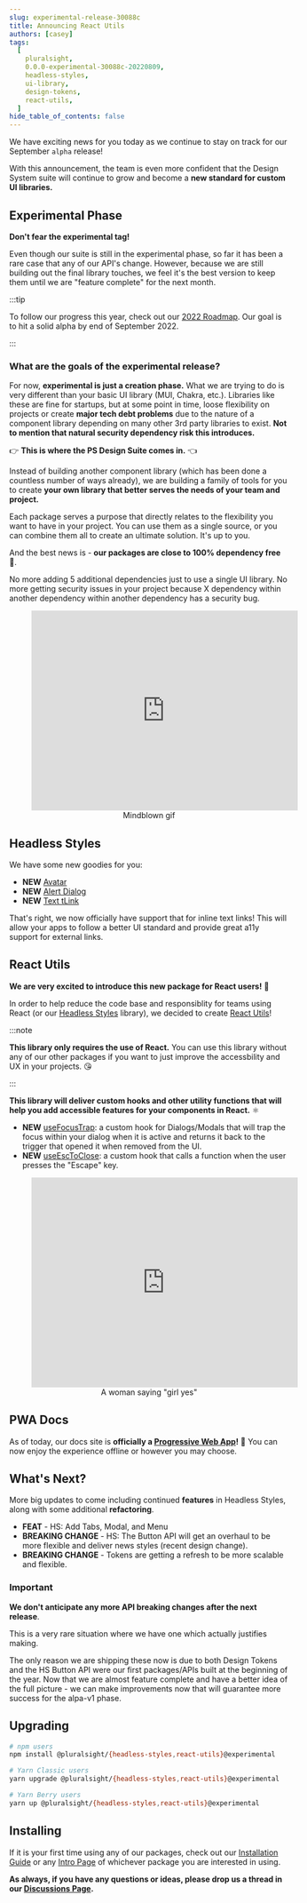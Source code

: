 ```yaml
---
slug: experimental-release-30088c
title: Announcing React Utils
authors: [casey]
tags:
  [
    pluralsight,
    0.0.0-experimental-30088c-20220809,
    headless-styles,
    ui-library,
    design-tokens,
    react-utils,
  ]
hide_table_of_contents: false
---
```


<!-- [Docusaurus blogging features](https://docusaurus.io/docs/blog) are powered by the [blog plugin](https://docusaurus.io/docs/api/plugins/@docusaurus/plugin-content-blog). -->

We have exciting news for you today as we continue to stay on track for our
September `alpha` release!

<!--truncate-->

With this announcement, the team is even more confident that the Design System
suite will continue to grow and become a **new standard for custom UI libraries.**

## Experimental Phase

**Don't fear the experimental tag!**

Even though our suite is still in the experimental phase, so far it
has been a rare case that any of our API's change. However, because we are still
building out the final library touches, we feel it's the best version to keep them
until we are "feature complete" for the next month.

:::tip

To follow our progress this year, check out our [2022 Roadmap](https://github.com/pluralsight/tva/projects/2). Our goal is to hit a solid alpha by end of September 2022.

:::

### What are the goals of the experimental release?

For now, **experimental is just a creation phase.** What we are trying to do is very
different than your basic UI library (MUI, Chakra, etc.). Libraries like these
are fine for startups, but at some point in time, loose flexibility on projects
or create **major tech debt problems** due to the nature of a component library
depending on many other 3rd party libraries to exist. **Not to mention that natural
security dependency risk this introduces.**

:point_right: **This is where the PS Design Suite comes in.** :point_left:

Instead of building another component
library (which has been done a countless number of ways already), we are building
a family of tools for you to create **your own library that better serves the
needs of your team and project.**

Each package serves a purpose that directly relates to the flexibility you want
to have in your project. You can use them as a single source, or you can combine
them all to create an ultimate solution. It's up to you.

And the best news is - **our packages are close to 100% dependency free** :tada:.

No more adding 5 additional dependencies just to use a single UI library. No more
getting security issues in your project because X dependency within another
dependency within another dependency has a security bug.

<figure style={{ textAlign: 'center' }}>
  <iframe src="https://giphy.com/embed/SACoDGYTvVNhZYNb5a" width="480" height="360" frameBorder="0" allowFullScreen></iframe>
  <figcaption align="center">Mindblown gif</figcaption>
</figure>

## Headless Styles

We have some new goodies for you:

- **NEW** [Avatar](https://design.pluralsight.com/docs/development/headless-styles/Avatar)
- **NEW** [Alert Dialog](https://design.pluralsight.com/docs/development/headless-styles/AlertDialog)
- **NEW** [Text tLink](https://design.pluralsight.com/docs/development/headless-styles/TextLink)

That's right, we now officially have support that for inline text links! This
will allow your apps to follow a better UI standard and provide great a11y
support for external links.

## React Utils

**We are very excited to introduce this new package for React users!** :tada:

In order to help reduce the code base and responsiblity for teams using React (or our [Headless Styles](https://design.pluralsight.com/docs/development/headless-styles/intro) library), we decided to create [React Utils](https://design.pluralsight.com/docs/development/react-utils/intro)!

:::note

**This library only requires the use of React.** You can use this library without
any of our other packages if you want to just improve the accessbility and UX
in your projects. :kissing_heart:

:::

**This library will deliver custom hooks and other utility functions that will
help you add accessible features for your components in React.** :atom_symbol:

- **NEW** [useFocusTrap](https://design.pluralsight.com/docs/development/react-utils/use-focus-trap): a custom hook for Dialogs/Modals that will trap the
  focus within your dialog when it is active and returns it back to the trigger
  that opened it when removed from the UI.
- **NEW** [useEscToClose](https://design.pluralsight.com/docs/development/react-utils/use-esc-to-close): a custom hook that calls a function when the user presses the
  "Escape" key.

<figure style={{ textAlign: 'center' }}>
  <iframe src="https://giphy.com/embed/70YaDoZ1VqBZ8SgYiz" width="480" height="378" frameBorder="0" allowFullScreen></iframe>
  <figcaption align="center">A woman saying "girl yes"</figcaption>
</figure>

## PWA Docs

As of today, our docs site is **officially a [Progressive Web App](https://developer.mozilla.org/en-US/docs/Web/Progressive_web_apps)!** :tada:
You can now enjoy the experience offline or however
you may choose.

## What's Next?

More big updates to come including continued **features** in Headless Styles,
along with some additional **refactoring**.

- **FEAT** - HS: Add Tabs, Modal, and Menu
- **BREAKING CHANGE** - HS: The Button API will get an overhaul to be more flexible
  and deliver news styles (recent design change).
- **BREAKING CHANGE** - Tokens are getting a refresh to be more scalable and flexible.

### Important

**We don't anticipate any more API breaking changes after the next release**.

This is a very rare situation where we have one which actually justifies making.

The only reason we are shipping these now is due to both Design Tokens and
the HS Button API were our first packages/APIs built at the beginning of the
year. Now that we are almost feature complete and have a better idea of the full
picture - we can make improvements now that will guarantee more success
for the alpa-v1 phase.

## Upgrading

```bash
# npm users
npm install @pluralsight/{headless-styles,react-utils}@experimental

# Yarn Classic users
yarn upgrade @pluralsight/{headless-styles,react-utils}@experimental

# Yarn Berry users
yarn up @pluralsight/{headless-styles,react-utils}@experimental
```

## Installing

If it is your first time using any of our packages, check out our
[Installation Guide](https://design.pluralsight.com/docs/development/getting-started/installation)
or any [Intro Page](https://design.pluralsight.com/docs/development/react-utils/intro)
of whichever package you are interested in using.

**As always, if you have any questions or ideas, please drop us a thread in our
[Discussions Page](https://github.com/pluralsight/tva/discussions).**
